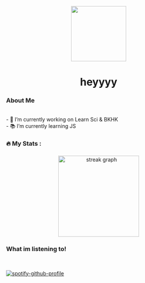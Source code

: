 <div align="center">
  <img height="150" src="https://avatars.githubusercontent.com/u/119977760?v=4"  />
</div>

###

<h1 align="center">heyyyy</h1>

###

<h3 align="left">About Me</h3>
<p align="left"><br>- 🔭 I’m currently working on Learn Sci & BKHK <br>- 📚  I’m currently learning JS <br> </p>

###

<h3 align="left">🔥   My Stats :</h3>

###

<div align="center">
  <img src="https://streak-stats.demolab.com?user=aukak&locale=en&mode=daily&theme=dark&hide_border=false&border_radius=5&order=3" height="220" alt="streak graph"  />
</div>

###

<h3 align"center">What im listening to!</h3>&nbsp;
 
[![spotify-github-profile](https://spotify-github-profile.kittinanx.com/api/view?uid=31wdnxzzmj2hxhiprwjcftvbm2yq&cover_image=true&theme=novatorem&show_offline=false&background_color=121212&interchange=true&bar_color=53b14f&bar_color_cover=true)](https://github.com/kittinan/spotify-github-profile)




